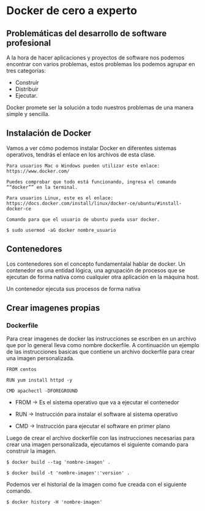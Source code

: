 # Docker de cero a experto

## Problemáticas del desarrollo de software profesional

A la hora de hacer aplicaciones y proyectos de software nos podemos encontrar con varios problemas, estos problemas los podemos agrupar en tres categorías:

- Construir
- Distribuir
- Ejecutar.

Docker promete ser la solución a todo nuestros problemas de una manera simple y sencilla.

## Instalación de Docker

Vamos a ver cómo podemos instalar Docker en diferentes sistemas operativos, tendrás el enlace en los archivos de esta clase.

    Para usuarios Mac o Windows pueden utilizar este enlace:
    https://www.docker.com/

    Puedes comprobar que todo está funcionando, ingresa el comando ““docker”” en la terminal.

    Para usuarios Linux, este es el enlace:
    https://docs.docker.com/install/linux/docker-ce/ubuntu/#install-docker-ce

    Comando para que el usuario de ubuntu pueda usar docker.

    $ sudo usermod -aG docker nombre_usuario

## Contenedores

Los contenedores son el concepto fundamentalal hablar de docker. Un contenedor es una entidad lógica, una agrupación de procesos que se ejecutan de forma nativa como cualquier otra aplicación en la máquina host.

Un contenedor ejecuta sus procesos de forma nativa

## Crear imagenes propias

### Dockerfile

Para crear imagenes de docker las instrucciones se escriben en un archivo que por lo general lleva como nombre dockerfile. A continuación un ejemplo de las instrucciones basicas que contiene un archivo dockerfile para crear una imagen personalizada.

```
FROM centos

RUN yum install httpd -y

CMD apachectl -DFOREGROUND

```

- FROM -> Es el sistema operativo que va a ejecutar el contenedor

- RUN -> Instrucción para instalar el software al sistema operativo

- CMD -> Instrucción para ejecutar el software en primer plano

Luego de crear el archivo dockerfile con las instrucciones necesarias para crear una imagen personalizada, ejecutamos el siguiente comando para construir la imagen.

    $ docker build --tag 'nombre-imagen' .

    $ docker build -t 'nombre-imagen':'version' .

Podemos ver el historial de la imagen como fue creada con el siguiente comando.

    $ docker history -H 'nombre-imagen'





